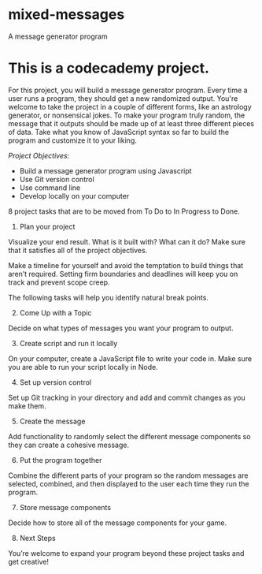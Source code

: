 # mixed-messages
A message generator program

This is a codecademy project.
=============================

For this project, you will build a message generator program. Every time a user runs a program, they should get a new randomized output. You're welcome to take the project in a couple of different forms, like an astrology generator, or nonsensical jokes. To make your program truly random, the message that it outputs should be made up of at least three different pieces of data. Take what you know of JavaScript syntax so far to build the program and customize it to your liking.

*Project Objectives:*

- Build a message generator program using Javascript
- Use Git version control
- Use command line
- Develop locally on your computer

8 project tasks that are to be moved from To Do to In Progress to Done.

1. Plan your project

Visualize your end result. What is it built with? What can it do? Make sure that it satisfies all of the project objectives.

Make a timeline for yourself and avoid the temptation to build things that aren’t required. Setting firm boundaries and deadlines will keep you on track and prevent scope creep.

The following tasks will help you identify natural break points.

2. Come Up with a Topic

Decide on what types of messages you want your program to output.

3. Create script and run it locally

On your computer, create a JavaScript file to write your code in. Make sure you are able to run your script locally in Node.

4. Set up version control

Set up Git tracking in your directory and add and commit changes as you make them.

5. Create the message

Add functionality to randomly select the different message components so they can create a cohesive message.

6. Put the program together

Combine the different parts of your program so the random messages are selected, combined, and then displayed to the user each time they run the program.

7. Store message components

Decide how to store all of the message components for your game.

8. Next Steps

You’re welcome to expand your program beyond these project tasks and get creative!

